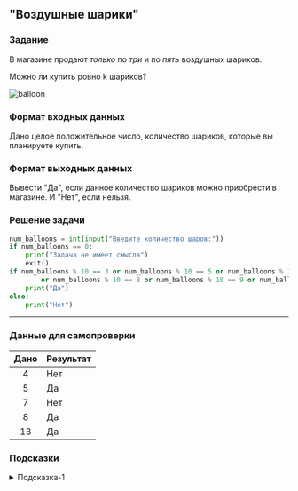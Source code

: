 ## "Воздушные шарики"

### Задание

В магазине продают *только* по *три* и по *пять* воздушных шариков.

Можно ли купить ровно k шариков?

![balloon](img/balloon.png)

### Формат входных данных

Дано целое положительное число, количество шариков, которые вы планируете купить.

### Формат выходных данных

Вывести "Да", если данное количество шариков можно приобрести в магазине. И "Нет", если нельзя.

### Решение задачи

```python
num_balloons = int(input("Введите количество шаров:"))
if num_balloons == 0:
    print("Задача не имеет смысла")
    exit()
if num_balloons % 10 == 3 or num_balloons % 10 == 5 or num_balloons % 10 == 6 \
        or num_balloons % 10 == 8 or num_balloons % 10 == 9 or num_balloons % 10 == 0:
    print("Да")
else:
    print("Нет")

```

---

### Данные для самопроверки


| Дано | Результат |
| :--------: | -------------------- |
|    4    | Нет             |
|    5    | Да               |
|    7    | Нет             |
|    8    | Да               |
|    13    | Да               |

### Подсказки

<details>
<summary>Подсказка-1</summary>
Возьмите все значения покупаемых шариков(k) от 1 до 20 и проанализируйте результат
</details>
